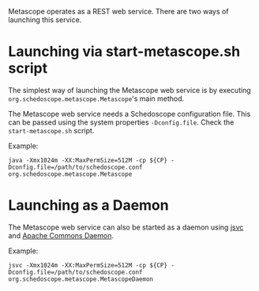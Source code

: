 Metascope operates as a REST web service. There are two ways of launching this service.

# Launching via start-metascope.sh script

The simplest way of launching the Metascope web service is by executing `org.schedoscope.metascope.Metascope`'s main method. 

The Metascope web service needs a Schedoscope configuration file. This can be passed using the system properties `-Dconfig.file`. Check the `start-metascope.sh` script.


Example:

    java -Xmx1024m -XX:MaxPermSize=512M -cp ${CP} -Dconfig.file=/path/to/schedoscope.conf org.schedoscope.metascope.Metascope 


# Launching as a Daemon

The Metascope web service can also be started as a daemon using [jsvc](http://commons.apache.org/proper/commons-daemon/jsvc.html) and [Apache Commons Daemon](http://commons.apache.org/proper/commons-daemon/).

Example:

    jsvc -Xmx1024m -XX:MaxPermSize=512M -cp ${CP} -Dconfig.file=/path/to/schedoscope.conf  org.schedoscope.metascope.MetascopeDaemon
